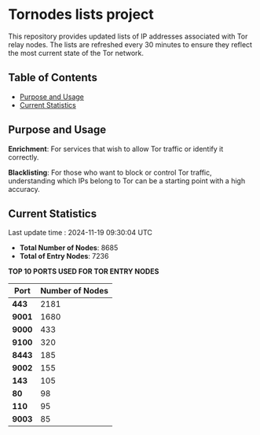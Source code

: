 # Tornodes lists project

This repository provides updated lists of IP addresses associated with Tor relay nodes. The lists are refreshed every 30 minutes to ensure they reflect the most current state of the Tor network.

## Table of Contents

- [Purpose and Usage](#purpose-and-usage)
- [Current Statistics](#current-statistics)


## Purpose and Usage

**Enrichment**: For services that wish to allow Tor traffic or identify it correctly.

**Blacklisting**: For those who want to block or control Tor traffic, understanding which IPs belong to Tor can be a starting point with a high accuracy.

## Current Statistics

Last update time : 2024-11-19 09:30:04 UTC

- **Total Number of Nodes**: 8685
- **Total of Entry Nodes**: 7236

**TOP 10 PORTS USED FOR TOR ENTRY NODES**

| **Port** | **Number of Nodes** |
|------|-----------------|
| **443**   | 2181  |
| **9001**   | 1680  |
| **9000**   | 433  |
| **9100**   | 320  |
| **8443**   | 185  |
| **9002**   | 155  |
| **143**   | 105  |
| **80**   | 98  |
| **110**   | 95  |
| **9003**   | 85  |

